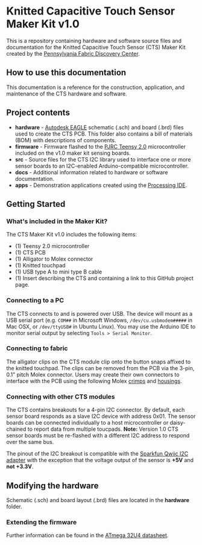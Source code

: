 # Knitted Capacitive Touch Sensor Maker Kit v1.0
This is a repository containing hardware and software source files and documentation for the Knitted Capacitive Touch Sensor (CTS) Maker Kit created by the [Pennsylvania Fabric Discovery Center](https://drexel.edu/functional-fabrics/initiatives/pennsylvania-fabric-discovery-center/).

## How to use this documentation
This documentation is a reference for the construction, application, and maintenance of the CTS hardware and software.

## Project contents
* __hardware__ - [Autodesk EAGLE](https://www.autodesk.com/products/eagle/overview) schematic (.sch) and board (.brd) files used to create the CTS PCB. This folder also contains a bill of materials (BOM) with descriptions of components.
* __firmware__ - Firmware flashed to the [PJRC Teensy 2.0](https://www.pjrc.com/store/teensy_pins.html) microcontroller included on the v1.0 maker kit sensing boards.
* __src__ - Source files for the CTS I2C library used to interface one or more sensor boards to an I2C-enabled Arduino-compatible microcontroller.
* __docs__ - Additional information related to hardware or software documentation.
* __apps__ - Demonstration applications created using the [Processing IDE](https://www.processing.org).

## Getting Started

### What's included in the Maker Kit?
The CTS Maker Kit v1.0 includes the following items:
* (1) Teensy 2.0 microcontroller
* (1) CTS PCB
* (1) Alligator to Molex connector
* (1) Knitted touchpad
* (1) USB type A to mini type B cable
* (1) Insert describing the CTS and containing a link to this GitHub project page.

### Connecting to a PC
The CTS connects to and is powered over USB. The device will mount as a USB serial port (e.g. `COM##` in Microsoft Windows, `/dev/cu.usbmodem#####` in Mac OSX, or `/dev/ttyUSB#` in Ubuntu Linux). You may use the Arduino IDE to monitor serial output by selecting `Tools > Serial Monitor`.

### Connecting to fabric
The alligator clips on the CTS module clip onto the button snaps affixed to the knitted touchpad. The clips can be removed from the PCB via the 3-pin, 0.1" pitch Molex connector. Users may create their own connectors to interface with the PCB using the following Molex [crimps](https://www.taydaelectronics.com/crimp-terminal-connector-3-96mm.html) and [housings](https://www.taydaelectronics.com/housing-connector-2-54mm-3-pins.html).

### Connecting with other CTS modules
The CTS contains breakouts for a 4-pin I2C connector. By default, each sensor board responds as a slave I2C device with address 0x01. The sensor boards can be connected individually to a host microcontroller or daisy-chained to report data from multiple toucpads. __Note:__ Version 1.0 CTS sensor boards must be re-flashed with a different I2C address to respond over the same bus.

The pinout of the I2C breakout is compatible with the [Sparkfun Qwiic I2C adapter](https://www.sparkfun.com/products/14495) with the exception that the voltage output of the sensor is __+5V__ and __not +3.3V__.

## Modifying the hardware
Schematic (.sch) and board layout (.brd) files are located in the __hardware__ folder.

### Extending the firmware
Further information can be found in the [ATmega 32U4 datasheet](http://ww1.microchip.com/downloads/en/devicedoc/atmel-7766-8-bit-avr-atmega16u4-32u4_datasheet.pdf).
